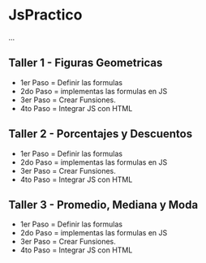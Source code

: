 # JsPractico

...

## Taller 1 - Figuras Geometricas

- 1er Paso = Definir las formulas
- 2do Paso = implementas las formulas en JS
- 3er Paso = Crear Funsiones.
- 4to Paso = Integrar JS con HTML

## Taller 2 - Porcentajes y Descuentos

- 1er Paso = Definir las formulas
- 2do Paso = implementas las formulas en JS
- 3er Paso = Crear Funsiones.
- 4to Paso = Integrar JS con HTML

## Taller 3 - Promedio, Mediana y Moda

- 1er Paso = Definir las formulas
- 2do Paso = implementas las formulas en JS
- 3er Paso = Crear Funsiones.
- 4to Paso = Integrar JS con HTML
